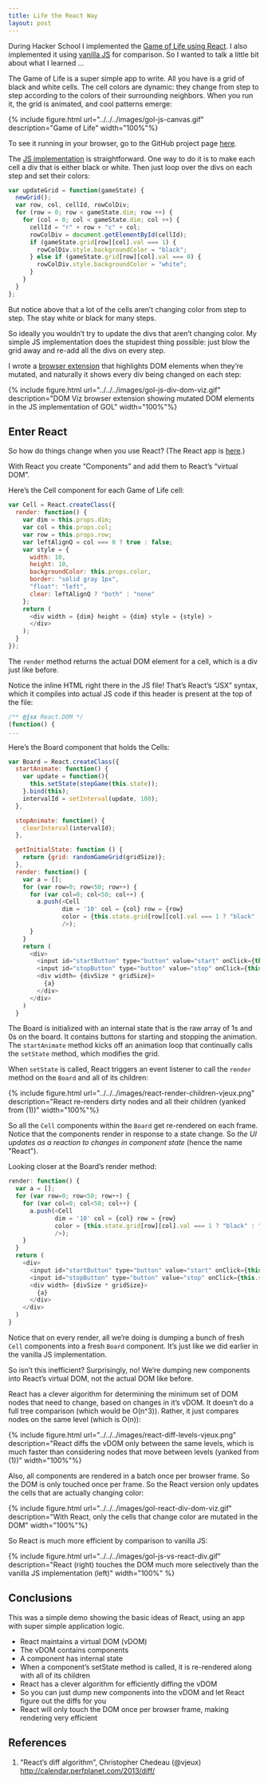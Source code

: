 ```yaml
---
title: Life the React Way
layout: post
---
```


During Hacker School I implemented the [Game of Life using React](https://github.com/paul-jean/life/blob/master/implementations/react-div/life-react-div.js). I also implemented it using [vanilla JS](https://github.com/paul-jean/life/blob/master/implementations/js-div/life-js-div-all.js) for comparison. So I wanted to talk a little bit about what I learned …

The Game of Life is a super simple app to write. All you have is a grid of black and white cells. The cell colors are dynamic: they change from step to step according to the colors of their surrounding neighbors. When you run it, the grid is animated, and cool patterns emerge:

{% include figure.html url="../../../images/gol-js-canvas.gif" description="Game of Life" width="100%"%}

To see it running in your browser, go to the GitHub project page [here](http://paul-jean.github.io/life/implementations/js-div/life-js-div.html).

The [JS implementation](https://github.com/paul-jean/life/blob/master/implementations/js-div/life-js-div-all.js) is straightforward. One way to do it is to make each cell a div that is either black or white. Then just loop over the divs on each step and set their colors:

``` javascript
var updateGrid = function(gameState) {
  newGrid();
  var row, col, cellId, rowColDiv;
  for (row = 0; row < gameState.dim; row ++) {
    for (col = 0; col < gameState.dim; col ++) {
      cellId = "r" + row + "c" + col;
      rowColDiv = document.getElementById(cellId);
      if (gameState.grid[row][col].val === 1) {
        rowColDiv.style.backgroundColor = "black";
      } else if (gameState.grid[row][col].val === 0) {
        rowColDiv.style.backgroundColor = "white";
      }
    }
  }
};
```

But notice above that a lot of the cells aren’t changing color from step to step. The stay white or black for many steps.

So ideally you wouldn’t try to update the divs that aren’t changing color. My simple JS implementation does the stupidest thing possible: just blow the grid away and re-add all the divs on every step.

I wrote a [browser extension](https://github.com/paul-jean/dom-viz) that highlights DOM elements when they’re mutated, and naturally it shows every div being changed on each step:

{% include figure.html url="../../../images/gol-js-div-dom-viz.gif" description="DOM Viz browser extension showing mutated DOM elements in the JS implementation of GOL"  width="100%"%}

## Enter React

So how do things change when you use React? (The React app is [here](http://paul-jean.github.io/life/implementations/react-div/life-react-div.html).)

With React you create “Components” and add them to React’s “virtual DOM”.

Here’s the Cell component for each Game of Life cell:

```javascript
var Cell = React.createClass({
  render: function() {
    var dim = this.props.dim;
    var col = this.props.col;
    var row = this.props.row;
    var leftAlignQ = col === 0 ? true : false;
    var style = {
      width: 10,
      height: 10,
      backgroundColor: this.props.color,
      border: "solid gray 1px",
      "float": "left",
      clear: leftAlignQ ? "both" : "none"
    };
    return (
      <div width = {dim} height = {dim} style = {style} >
      </div>
    );
  }
});
```

The `render` method returns the actual DOM element for a cell, which is a div just like before.

Notice the inline HTML right there in the JS file! That’s React’s “JSX” syntax, which it compiles into actual JS code if this header is present at the top of the file:

```javascript
/** @jsx React.DOM */
(function() {
...
```

Here’s the Board component that holds the Cells:

```javascript
var Board = React.createClass({
  startAnimate: function() {
    var update = function(){
      this.setState(stepGame(this.state));
    }.bind(this);
    intervalId = setInterval(update, 100);
  },

  stopAnimate: function() {
    clearInterval(intervalId);
  },

  getInitialState: function () {
    return {grid: randomGameGrid(gridSize)};
  },
  render: function() {
    var a = [];
    for (var row=0; row<50; row++) {
      for (var col=0; col<50; col++) {
        a.push(<Cell
               dim = '10' col = {col} row = {row}
               color = {this.state.grid[row][col].val === 1 ? "black" : "white"}
               />);
      }
    }
    return (
      <div>
        <input id="startButton" type="button" value="start" onClick={this.startAnimate}/>
        <input id="stopButton" type="button" value="stop" onClick={this.stopAnimate}/>
        <div width= {divSize * gridSize}>
          {a}
        </div>
      </div>
    )
  }
```

The Board is initialized with an internal state that is the raw array of 1s and 0s on the board. It contains buttons for starting and stopping the animation. The `startAnimate` method kicks off an animation loop that continually calls the `setState` method, which modifies the grid.

When `setState` is called, React triggers an event listener to call the `render` method on the `Board` and all of its children:

{% include figure.html url="../../../images/react-render-children-vjeux.png" description="React re-renders dirty nodes and all their children (yanked from (1))"   width="100%"%}

So all the `Cell` components within the `Board` get re-rendered on each frame. Notice that the components render in response to a state change. So _the UI updates as a reaction to changes in component state_ (hence the name "React").

Looking closer at the Board’s render method:

```javascript
render: function() {
  var a = [];
  for (var row=0; row<50; row++) {
    for (var col=0; col<50; col++) {
      a.push(<Cell
             dim = '10' col = {col} row = {row}
             color = {this.state.grid[row][col].val === 1 ? "black" : "white"}
             />);
    }
  }
  return (
    <div>
      <input id="startButton" type="button" value="start" onClick={this.startAnimate}/>
      <input id="stopButton" type="button" value="stop" onClick={this.stopAnimate}/>
      <div width= {divSize * gridSize}>
        {a}
      </div>
    </div>
  )
}
```

Notice that on every render, all we’re doing is dumping a bunch of fresh `Cell` components into a fresh `Board` component. It’s just like we did earlier in the vanilla JS implementation.

So isn’t this inefficient? Surprisingly, no! We’re dumping new components into React’s virtual DOM, not the actual DOM like before.

React has a clever algorithm for determining the minimum set of DOM nodes that need to change, based on changes in it’s vDOM. It doesn’t do a full tree comparison (which would be O(n^3)). Rather, it just compares nodes on the same level (which is O(n)):

{% include figure.html url="../../../images/react-diff-levels-vjeux.png" description="React diffs the vDOM only between the same levels, which is much faster than considering nodes that move between levels (yanked from (1))"  width="100%"%}

Also, all components are rendered in a batch once per browser frame. So the DOM is only touched once per frame. So the React version only updates the cells that are actually changing color:

{% include figure.html url="../../../images/gol-react-div-dom-viz.gif" description="With React, only the cells that change color are mutated in the DOM"  width="100%"%}

So React is much more efficient by comparison to vanilla JS:

{% include figure.html url="../../../images/gol-js-vs-react-div.gif" description="React (right) touches the DOM much more selectively than the vanilla JS implementation (left)"  width="100%" %}

## Conclusions

This was a simple demo showing the basic ideas of React, using an app with super simple application logic.

* React maintains a virtual DOM (vDOM)
* The vDOM contains components
* A component has internal state
* When a component’s setState method is called, it is re-rendered along with all of its children
* React has a clever algorithm for efficiently diffing the vDOM
* So you can just dump new components into the vDOM and let React figure out the diffs for you
* React will only touch the DOM once per browser frame, making rendering very efficient

## References

1. "React’s diff algorithm”, Christopher Chedeau (@vjeux) http://calendar.perfplanet.com/2013/diff/

